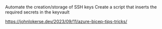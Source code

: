 Automate the creation/storage of SSH keys
Create a script that inserts the required secrets in the keyvault

https://johnlokerse.dev/2023/09/11/azure-bicep-tips-tricks/
